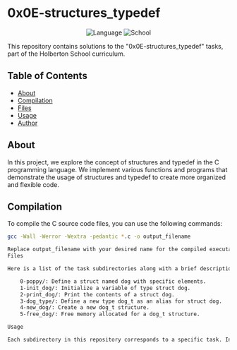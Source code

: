 # 0x0E-structures_typedef

<p align="center">
  <img src="https://img.shields.io/badge/Language-C-blue" alt="Language">
  <img src="https://img.shields.io/badge/School-Holberton%20School-orange" alt="School">
</p>

This repository contains solutions to the "0x0E-structures_typedef" tasks, part of the Holberton School curriculum.

## Table of Contents

- [About](#about)
- [Compilation](#compilation)
- [Files](#files)
- [Usage](#usage)
- [Author](#author)

## About

In this project, we explore the concept of structures and typedef in the C programming language. We implement various functions and programs that demonstrate the usage of structures and typedef to create more organized and flexible code.

## Compilation

To compile the C source code files, you can use the following commands:

```bash
gcc -Wall -Werror -Wextra -pedantic *.c -o output_filename

Replace output_filename with your desired name for the compiled executable.
Files

Here is a list of the task subdirectories along with a brief description of each:

    0-poppy/: Define a struct named dog with specific elements.
    1-init_dog/: Initialize a variable of type struct dog.
    2-print_dog/: Print the contents of a struct dog.
    3-dog_type/: Define a new type dog_t as an alias for struct dog.
    4-new_dog/: Create a new dog_t structure.
    5-free_dog/: Free memory allocated for a dog_t structure.

Usage

Each subdirectory in this repository corresponds to a specific task. Inside each subdirectory, you'll find the source code files and possibly additional resources or documentation related to that task. To test or use the code, follow the compilation and execution instructions provided in each task's respective directory.
